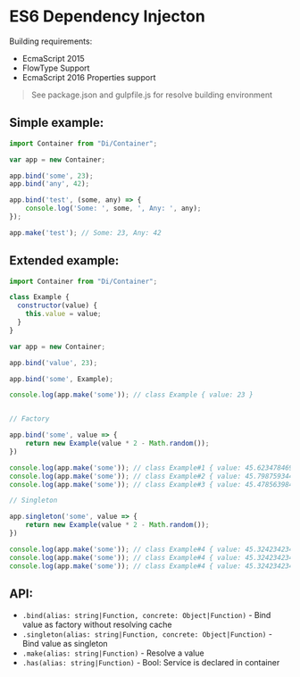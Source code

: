 ES6 Dependency Injecton
==============================

Building requirements:

- EcmaScript 2015
- FlowType Support
- EcmaScript 2016 Properties support

> See package.json and gulpfile.js for resolve building environment

## Simple example:

```js
import Container from "Di/Container";

var app = new Container;

app.bind('some', 23);
app.bind('any', 42);

app.bind('test', (some, any) => {
    console.log('Some: ', some, ', Any: ', any);
});

app.make('test'); // Some: 23, Any: 42
```

## Extended example:

```js
import Container from "Di/Container";

class Example {
  constructor(value) {
    this.value = value;
  }
}

var app = new Container;

app.bind('value', 23);

app.bind('some', Example);

console.log(app.make('some')); // class Example { value: 23 }


// Factory

app.bind('some', value => {
    return new Example(value * 2 - Math.random());
})

console.log(app.make('some')); // class Example#1 { value: 45.62347846928734 }
console.log(app.make('some')); // class Example#2 { value: 45.79875934435664 }
console.log(app.make('some')); // class Example#3 { value: 45.47856398475633 }

// Singleton

app.singleton('some', value => {
    return new Example(value * 2 - Math.random());
})

console.log(app.make('some')); // class Example#4 { value: 45.32423423423436 }
console.log(app.make('some')); // class Example#4 { value: 45.32423423423436 }
console.log(app.make('some')); // class Example#4 { value: 45.32423423423436 }
```

## API:

- `.bind(alias: string|Function, concrete: Object|Function)` - Bind value as factory without resolving cache
- `.singleton(alias: string|Function, concrete: Object|Function)` - Bind value as singleton
- `.make(alias: string|Function)` - Resolve a value
- `.has(alias: string|Function)` - Bool: Service is declared in container